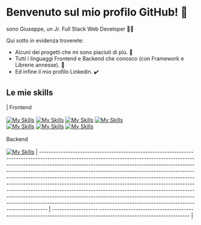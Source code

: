 # Benvenuto sul mio profilo GitHub! 👻

<div>
  <p>
    sono Giuseppe, un Jr. Full Stack Web Developer 👨‍💻
  </p>
</div>

Qui sotto in evidenza troverete:

- Alcuni dei progetti che mi sono piaciuti di più. 🚧
- Tutti i linguaggi Frontend e Backend che conosco (con Framework e Librerie annesse). 👾
- Ed infine il mio profilo Linkedin. ✔️

</div>

## Le mie skills

| Frontend <br/> <br/> [![My Skills](https://skills.thijs.gg/icons?i=html)](https://skills.thijs.gg) [![My Skills](https://skills.thijs.gg/icons?i=css)](https://skills.thijs.gg) [![My Skills](https://skills.thijs.gg/icons?i=sass)](https://skills.thijs.gg) [![My Skills](https://skills.thijs.gg/icons?i=bootstrap)](https://skills.thijs.gg) <br/>[![My Skills](https://skills.thijs.gg/icons?i=javascript)](https://skills.thijs.gg) [![My Skills](https://skills.thijs.gg/icons?i=vue)](https://skills.thijs.gg) [![My Skills](https://skills.thijs.gg/icons?i=vite)](https://skills.thijs.gg) <br/><br/> Backend <br/><br/> [![My Skills](https://skills.thijs.gg/icons?i=mysql,php,laravel,git)](https://skills.thijs.gg) | --------------------------------------------------------------------------------------------------------------------------------------------------------------------------------------------------------------------------------------------------------------------------------------------------------------------------------------------------------------------------------------------------------------------------------------------------------------------------------------------------------------------------------------------------------------------------------------------------------------------------------------------------------------------------------------------------------------------------------- | -------------------
------------------------------------------------------------------------------------------------------------------- |

